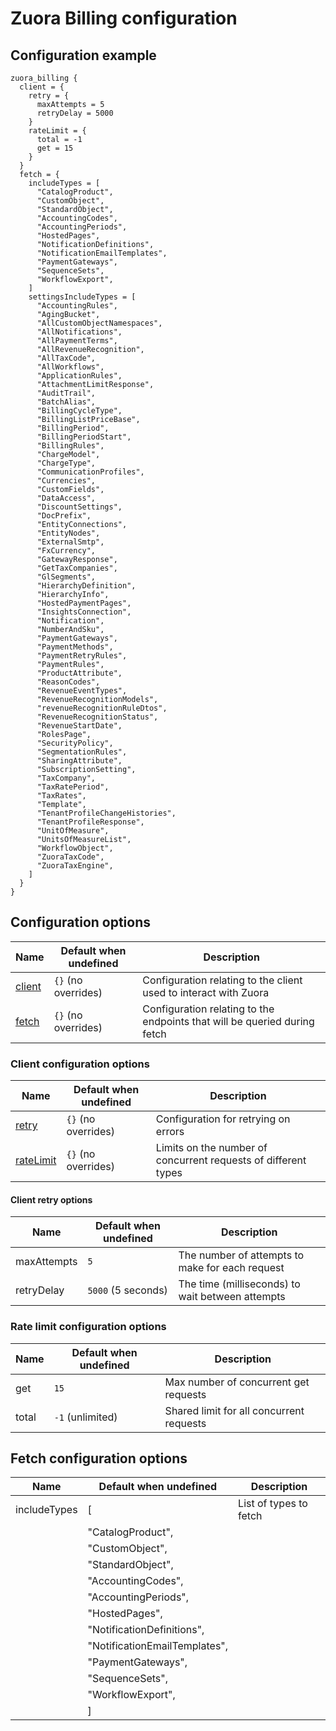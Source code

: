 # Zuora Billing configuration
## Configuration example
```hcl
zuora_billing {
  client = {
    retry = {
      maxAttempts = 5
      retryDelay = 5000
    }
    rateLimit = {
      total = -1
      get = 15
    }
  }
  fetch = {
    includeTypes = [
      "CatalogProduct",
      "CustomObject",
      "StandardObject",
      "AccountingCodes",
      "AccountingPeriods",
      "HostedPages",
      "NotificationDefinitions",
      "NotificationEmailTemplates",
      "PaymentGateways",
      "SequenceSets",
      "WorkflowExport",
    ]
    settingsIncludeTypes = [
      "AccountingRules",
      "AgingBucket",
      "AllCustomObjectNamespaces",
      "AllNotifications",
      "AllPaymentTerms",
      "AllRevenueRecognition",
      "AllTaxCode",
      "AllWorkflows",
      "ApplicationRules",
      "AttachmentLimitResponse",
      "AuditTrail",
      "BatchAlias",
      "BillingCycleType",
      "BillingListPriceBase",
      "BillingPeriod",
      "BillingPeriodStart",
      "BillingRules",
      "ChargeModel",
      "ChargeType",
      "CommunicationProfiles",
      "Currencies",
      "CustomFields",
      "DataAccess",
      "DiscountSettings",
      "DocPrefix",
      "EntityConnections",
      "EntityNodes",
      "ExternalSmtp",
      "FxCurrency",
      "GatewayResponse",
      "GetTaxCompanies",
      "GlSegments",
      "HierarchyDefinition",
      "HierarchyInfo",
      "HostedPaymentPages",
      "InsightsConnection",
      "Notification",
      "NumberAndSku",
      "PaymentGateways",
      "PaymentMethods",
      "PaymentRetryRules",
      "PaymentRules",
      "ProductAttribute",
      "ReasonCodes",
      "RevenueEventTypes",
      "RevenueRecognitionModels",
      "revenueRecognitionRuleDtos",
      "RevenueRecognitionStatus",
      "RevenueStartDate",
      "RolesPage",
      "SecurityPolicy",
      "SegmentationRules",
      "SharingAttribute",
      "SubscriptionSetting",
      "TaxCompany",
      "TaxRatePeriod",
      "TaxRates",
      "Template",
      "TenantProfileChangeHistories",
      "TenantProfileResponse",
      "UnitOfMeasure",
      "UnitsOfMeasureList",
      "WorkflowObject",
      "ZuoraTaxCode",
      "ZuoraTaxEngine",
    ]
  }
}
```

## Configuration options

| Name                                                     | Default when undefined        | Description
| ---------------------------------------------------------| ------------------------------| -----------
| [client](#client-configuration-options)                  | `{}` (no overrides)             | Configuration relating to the client used to interact with Zuora
| [fetch](#fetch-configuration-options)                    | `{}` (no overrides)             | Configuration relating to the endpoints that will be queried during fetch

### Client configuration options

| Name                                                          | Default when undefined   | Description
|---------------------------------------------------------------|--------------------------|------------
| [retry](#retry-configuration-options)                         | `{}` (no overrides)      | Configuration for retrying on errors
| [rateLimit](#rate-limit-configuration-options)                | `{}` (no overrides)      | Limits on the number of concurrent requests of different types

#### Client retry options

| Name           | Default when undefined | Description
|----------------|------------------------|------------
| maxAttempts    | `5`                    | The number of attempts to make for each request
| retryDelay     | `5000` (5 seconds)     | The time (milliseconds) to wait between attempts

### Rate limit configuration options

| Name                                                        | Default when undefined                           | Description
| ------------------------------------------------------------| -------------------------------------------------| -----------
| get                                                         | `15`                                             | Max number of concurrent get requests
| total                                                       | `-1` (unlimited)                                 | Shared limit for all concurrent requests

## Fetch configuration options

| Name                                        | Default when undefined          | Description
|---------------------------------------------|---------------------------------|------------
| includeTypes                                | [                               | List of types to fetch
|                                             |   "CatalogProduct",             |
|                                             |   "CustomObject",               |
|                                             |   "StandardObject",             |
|                                             |   "AccountingCodes",            |
|                                             |   "AccountingPeriods",          |
|                                             |   "HostedPages",                |
|                                             |   "NotificationDefinitions",    |
|                                             |   "NotificationEmailTemplates", |
|                                             |   "PaymentGateways",            |
|                                             |   "SequenceSets",               |
|                                             |   "WorkflowExport",             |
|                                             |  ]                              |
